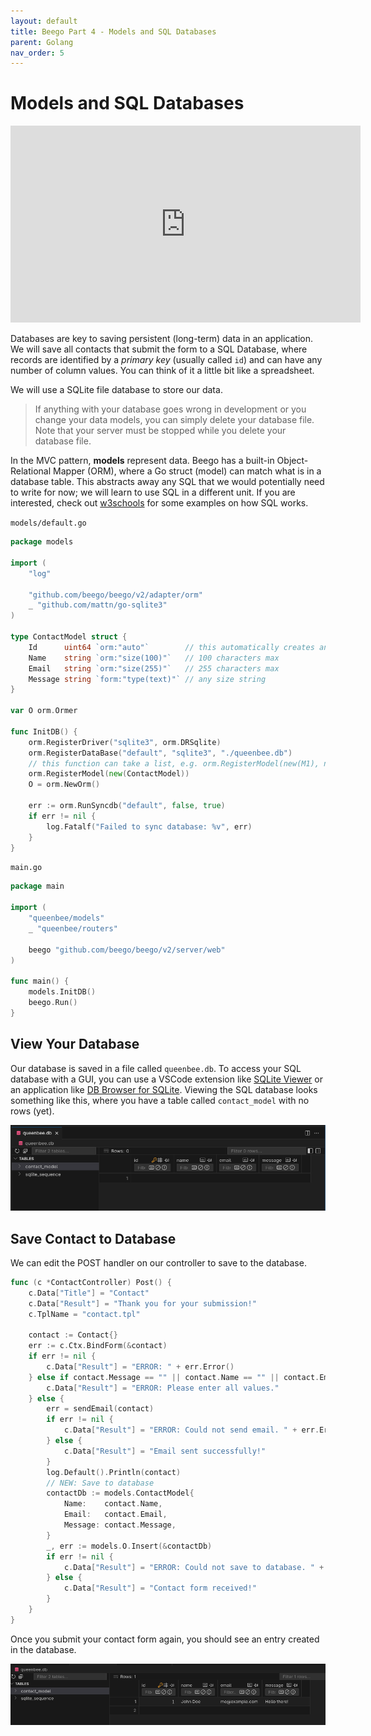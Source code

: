 ```yaml
---
layout: default
title: Beego Part 4 - Models and SQL Databases
parent: Golang
nav_order: 5
---
```


# Models and SQL Databases

<iframe width="560" height="315" src="https://www.youtube-nocookie.com/embed/zsjvFFKOm3c?si=4NdXh2SPWhKfHuc3" title="YouTube video player" frameborder="0" allow="accelerometer; autoplay; clipboard-write; encrypted-media; gyroscope; picture-in-picture; web-share" referrerpolicy="strict-origin-when-cross-origin" allowfullscreen></iframe>

Databases are key to saving persistent (long-term) data in an application. We will save all contacts that submit the form to a SQL Database, where records are identified by a *primary key* (usually called `id`) and can have any number of column values. You can think of it a little bit like a spreadsheet. 

We will use a SQLite file database to store our data. 

> If anything with your database goes wrong in development or you change your data models, you can simply delete your database file. Note that your server must be stopped while you delete your database file.

In the MVC pattern, **models** represent data. Beego has a built-in Object-Relational Mapper (ORM), where a Go struct (model) can match what is in a database table. This abstracts away any SQL that we would potentially need to write for now; we will learn to use SQL in a different unit. If you are interested, check out [w3schools](https://www.w3schools.com/sql/) for some examples on how SQL works.

`models/default.go`

```go
package models

import (
	"log"

	"github.com/beego/beego/v2/adapter/orm"
	_ "github.com/mattn/go-sqlite3"
)

type ContactModel struct {
	Id      uint64 `orm:"auto"`        // this automatically creates an integer primary key
	Name    string `orm:"size(100)"`   // 100 characters max
	Email   string `orm:"size(255)"`   // 255 characters max
	Message string `form:"type(text)"` // any size string
}

var O orm.Ormer

func InitDB() {
	orm.RegisterDriver("sqlite3", orm.DRSqlite)
	orm.RegisterDataBase("default", "sqlite3", "./queenbee.db")
	// this function can take a list, e.g. orm.RegisterModel(new(M1), new(M2), ...)
	orm.RegisterModel(new(ContactModel))
	O = orm.NewOrm()

	err := orm.RunSyncdb("default", false, true)
	if err != nil {
		log.Fatalf("Failed to sync database: %v", err)
	}
}
```

`main.go`

```go
package main

import (
	"queenbee/models"
	_ "queenbee/routers"

	beego "github.com/beego/beego/v2/server/web"
)

func main() {
	models.InitDB()
	beego.Run()
}
```

## View Your Database

Our database is saved in a file called `queenbee.db`. To access your SQL database with a GUI, you can use a VSCode extension like [SQLite Viewer](https://marketplace.visualstudio.com/items?itemName=qwtel.sqlite-viewer) or an application like [DB Browser for SQLite](https://sqlitebrowser.org/). Viewing the SQL database looks something like this, where you have a table called `contact_model` with no rows (yet).

![sql table created for contact model](/assets/images/go/contact-table-create.png)

## Save Contact to Database

We can edit the POST handler on our controller to save to the database.

```go
func (c *ContactController) Post() {
	c.Data["Title"] = "Contact"
	c.Data["Result"] = "Thank you for your submission!"
	c.TplName = "contact.tpl"

	contact := Contact{}
	err := c.Ctx.BindForm(&contact)
	if err != nil {
		c.Data["Result"] = "ERROR: " + err.Error()
	} else if contact.Message == "" || contact.Name == "" || contact.Email == "" {
		c.Data["Result"] = "ERROR: Please enter all values."
	} else {
		err = sendEmail(contact)
		if err != nil {
			c.Data["Result"] = "ERROR: Could not send email. " + err.Error()
		} else {
			c.Data["Result"] = "Email sent successfully!"
		}
		log.Default().Println(contact)
		// NEW: Save to database
		contactDb := models.ContactModel{
			Name:    contact.Name,
			Email:   contact.Email,
			Message: contact.Message,
		}
		_, err := models.O.Insert(&contactDb)
		if err != nil {
			c.Data["Result"] = "ERROR: Could not save to database. " + err.Error()
		} else {
			c.Data["Result"] = "Contact form received!"
		}
	}
}
```

Once you submit your contact form again, you should see an entry created in the database.

![contact row entry created](/assets/images/go/contact-table-entry.png)
